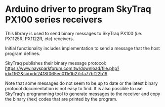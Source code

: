 # Arduino driver to program SkyTraq PX100 series receivers

This library is used to send binary messages to SkyTraq PX100 (i.e. PX1125R, PX1122R, etc) receivers.

Initial functionality includes implementation to send a message that the host program defines.

SkyTraq publishes their binary message protocol:
 https://www.navsparkforum.com.tw/download/file.php?id=1162&sid=dc2418f065ec011e1b27cfa77bf22b19
 
 Note that some messages do not seem to be up to date or the latest binary protocol documentation is not easy to find. It is also possible to use SkyTraq's programming tool to generate messages to the receiver and copy the binary (hex) codes that are printed by the program.








